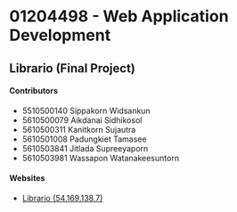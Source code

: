 # 01204498 - Web Application Development

## Librario (Final Project)

#### Contributors
* 5510500140    Sippakorn Widsankun
* 5610500079    Aikdanai Sidhikosol
* 5610500311    Kanitkorn Sujautra 
* 5610501008    Padungkiet Tamasee 
* 5610503841    Jitlada Supreeyaporn 
* 5610503981    Wassapon Watanakeesuntorn

#### Websites
* [Librario (54.169.138.7)](http://54.169.138.7/)